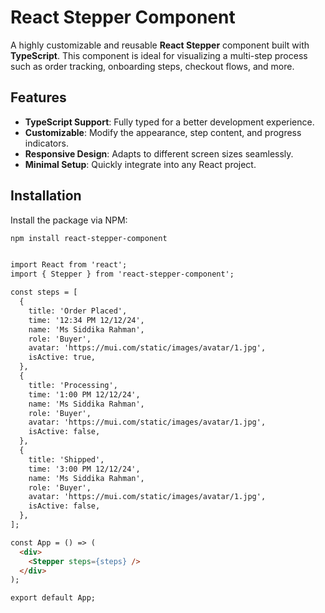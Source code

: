 # React Stepper Component

A highly customizable and reusable **React Stepper** component built with **TypeScript**. This component is ideal for visualizing a multi-step process such as order tracking, onboarding steps, checkout flows, and more.

## Features

- **TypeScript Support**: Fully typed for a better development experience.
- **Customizable**: Modify the appearance, step content, and progress indicators.
- **Responsive Design**: Adapts to different screen sizes seamlessly.
- **Minimal Setup**: Quickly integrate into any React project.

## Installation

Install the package via NPM:

```bash
npm install react-stepper-component
```

```html

import React from 'react';
import { Stepper } from 'react-stepper-component';

const steps = [
  {
    title: 'Order Placed',
    time: '12:34 PM 12/12/24',
    name: 'Ms Siddika Rahman',
    role: 'Buyer',
    avatar: 'https://mui.com/static/images/avatar/1.jpg',
    isActive: true,
  },
  {
    title: 'Processing',
    time: '1:00 PM 12/12/24',
    name: 'Ms Siddika Rahman',
    role: 'Buyer',
    avatar: 'https://mui.com/static/images/avatar/1.jpg',
    isActive: false,
  },
  {
    title: 'Shipped',
    time: '3:00 PM 12/12/24',
    name: 'Ms Siddika Rahman',
    role: 'Buyer',
    avatar: 'https://mui.com/static/images/avatar/1.jpg',
    isActive: false,
  },
];

const App = () => (
  <div>
    <Stepper steps={steps} />
  </div>
);

export default App;

```